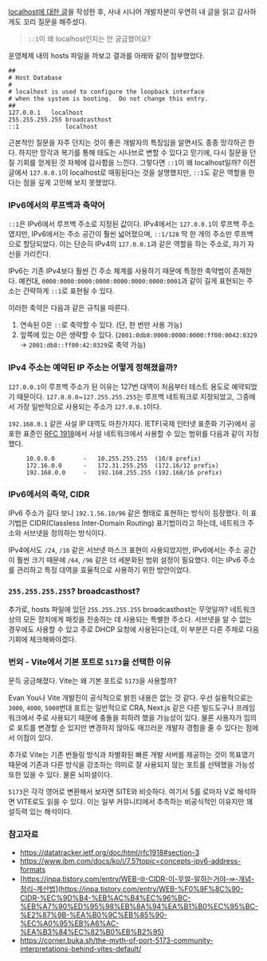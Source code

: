 [localhost에 대한 글](https://velog.io/@gonasooc/localhost-127.0.0.1-192.168.0.1)을 작성한 후, 사내 시니어 개발자분이 우연히 내 글을 읽고 감사하게도 꼬리 질문을 해주셨다.

> `::1`이 왜 localhost인지는 안 궁금했어요?
> 

운영체제 내의 hosts 파일을 까보고 결과를 아래와 같이 첨부했었다.

```
##
# Host Database
#
# localhost is used to configure the loopback interface
# when the system is booting.  Do not change this entry.
##
127.0.0.1	localhost
255.255.255.255	broadcasthost
::1             localhost
```

근본적인 질문을 자주 던지는 것이 좋은 개발자의 특징임을 알면서도 종종 망각하곤 한다. 하지만 망각과 복기를 통해 태도는 시나브로 변할 수 있다고 믿기에, 다시 질문을 던질 기회를 얻게된 것 자체에 감사함을 느낀다. 그렇다면 `::1`이 왜 localhost일까? 이전 글에서 `127.0.0.1`이 localhost로 매핑된다는 것을 설명했지만, `::1`도 같은 역할을 한다는 점을 깊게 고민해 보지 못했었다.

### IPv6에서의 루프백과 축약어

`::1`은 IPv6에서 루프백 주소로 지정된 값이다. IPv4에서는 `127.0.0.1`이 루프백 주소였지만, IPv6에서는 주소 공간이 훨씬 넓어졌으며, `::1/128` 딱 한 개의 주소만 루프백으로 할당되었다. 이는 단순히 IPv4의 `127.0.0.1`과 같은 역할을 하는 주소로, 자기 자신을 가리킨다.

IPv6는 기존 IPv4보다 훨씬 긴 주소 체계를 사용하기 때문에 특정한 축약법이 존재한다. 예컨대, `0000:0000:0000:0000:0000:0000:0000:0001`과 같이 길게 표현되는 주소는 간략하게 `::1`로 표현될 수 있다.

이러한 축약은 다음과 같은 규칙을 따른다.

1. 연속된 0은 `::`로 축약할 수 있다. (단, 한 번만 사용 가능)
2. 앞쪽에 있는 0은 생략할 수 있다. (`2001:0db8:0000:0000:0000:ff00:0042:8329` → `2001:db8::ff00:42:8329`로 축약 가능)

### IPv4 주소는 예약된 IP 주소는 어떻게 정해졌을까?

`127.0.0.1`이 루프백 주소가 된 이유는 127번 대역이 처음부터 테스트 용도로 예약되었기 때문이다. `127.0.0.0`~`127.255.255.255`는 루프백 네트워크로 지정되었고, 그중에서 가장 일반적으로 사용되는 주소가 `127.0.0.1`이다.

`192.168.0.1` 같은 사설 IP 대역도 마찬가지다. IETF(국제 인터넷 표준화 기구)에서 공포한 표준인 [RFC 1918](https://datatracker.ietf.org/doc/html/rfc1918#section-3)에서 사설 네트워크에서 사용할 수 있는 범위를 다음과 같이 지정했다.

```
     10.0.0.0        -   10.255.255.255  (10/8 prefix)
     172.16.0.0      -   172.31.255.255  (172.16/12 prefix)
     192.168.0.0     -   192.168.255.255 (192.168/16 prefix)
```

### IPv6에서의 축약, CIDR

IPv6 주소가 길다 보니 `192.1.56.10/96` 같은 형태로 표현하는 방식이 등장했다. 이 표기법은 CIDR(Classless Inter-Domain Routing) 표기법이라고 하는데, 네트워크 주소와 서브넷을 정의하는 방식이다.

IPv4에서도 `/24`, `/16` 같은 서브넷 마스크 표현이 사용되었지만, IPv6에서는 주소 공간이 훨씬 크기 때문에 `/64`, `/96` 같은 더 세분화된 범위 설정이 필요했다. 이는 IPv6 주소를 관리하고 특정 대역을 효율적으로 사용하기 위한 방안이었다.

### `255.255.255.255`? broadcasthost?

추가로, hosts 파일에 있던 `255.255.255.255` broadcasthost는 무엇일까? 네트워크 상의 모든 장치에게 패킷을 전송하는 데 사용되는 특별한 주소다. 서브넷을 알 수 없는 경우에도 사용할 수 있고 주로 DHCP 요청에 사용된다는데, 이 부분은 다른 주제로 다음 기회에 체크해봐야겠다. 

### 번외 - Vite에서 기본 포트로 `5173`을 선택한 이유

문득 궁금해졌다. Vite는 왜 기본 포트로 `5173`을 사용할까?

Evan You나 Vite 개발진이 공식적으로 밝힌 내용은 없는 것 같다. 우선 실용적으로는 `3000`, `4000`, `5000`번대 포트는 일반적으로 CRA, Next.js 같은 다른 빌드도구나 프레임워크에서 주로 사용되기 때문에 충돌을 피하려 했을 가능성이 있다. 물론 사용자가 임의로 포트를 변경할 순 있지만 변경하지 않아도 매끄러운 개발자 경험을 줄 수 있다는 점에서 이점이 있다.

추가로 Vite는 기존 번들링 방식과 차별화된 빠른 개발 서버를 제공하는 것이 목표였기 때문에 기존과 다른 방식을 강조하는 의미로 잘 사용되지 않는 포트를 선택했을 가능성 또한 있을 수 있다. 물론 뇌피셜이다. 

`5173`은 각각 영어로 변환해서 보자면 SITE와 비슷하다. 여기서 5를 로마자 V로 해석하면 VITE로도 읽을 수 있다. 이는 일부 커뮤니티에서 추측하는 비공식적인 이유지만 꽤 설득력 있는 해석이다. 

### 참고자료

- https://datatracker.ietf.org/doc/html/rfc1918#section-3
- https://www.ibm.com/docs/ko/i/7.5?topic=concepts-ipv6-address-formats
- [https://inpa.tistory.com/entry/WEB-🌐-CIDR-이-무얼-말하는거야-⇛-개념-정리-계산법](https://inpa.tistory.com/entry/WEB-%F0%9F%8C%90-CIDR-%EC%9D%B4-%EB%AC%B4%EC%96%BC-%EB%A7%90%ED%95%98%EB%8A%94%EA%B1%B0%EC%95%BC-%E2%87%9B-%EA%B0%9C%EB%85%90-%EC%A0%95%EB%A6%AC-%EA%B3%84%EC%82%B0%EB%B2%95)
- https://corner.buka.sh/the-myth-of-port-5173-community-interpretations-behind-vites-default/